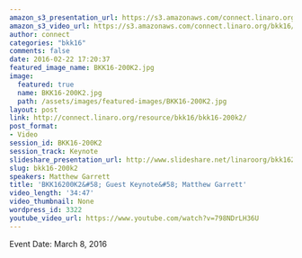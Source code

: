 ```yaml
---
amazon_s3_presentation_url: https://s3.amazonaws.com/connect.linaro.org/bkk16/Presentations/Tuesday/BKK16-200K2.pdf
amazon_s3_video_url: https://s3.amazonaws.com/connect.linaro.org/bkk16/Videos/Tuesday/BKK16-200K2%20Garrett%20Keynote.mp4
author: connect
categories: "bkk16"
comments: false
date: 2016-02-22 17:20:37
featured_image_name: BKK16-200K2.jpg
image:
  featured: true
  name: BKK16-200K2.jpg
  path: /assets/images/featured-images/BKK16-200K2.jpg
layout: post
link: http://connect.linaro.org/resource/bkk16/bkk16-200k2/
post_format:
- Video
session_id: BKK16-200K2
session_track: Keynote
slideshare_presentation_url: http://www.slideshare.net/linaroorg/bkk16200k2-standards-and-security
slug: bkk16-200k2
speakers: Matthew Garrett
title: 'BKK16200K2&#58; Guest Keynote&#58; Matthew Garrett'
video_length: '34:47'
video_thumbnail: None
wordpress_id: 3322
youtube_video_url: https://www.youtube.com/watch?v=798NDrLH36U
---
```


Event Date: March 8, 2016